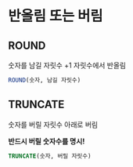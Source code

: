 # 반올림 또는 버림

## ROUND

숫자를 남길 자릿수 +1 자릿수에서 반올림

```sql
ROUND(숫자, 남길 자릿수)
```

## TRUNCATE

숫자를 버릴 자릿수 아래로 버림

**반드시 버릴 숫자수를 명시!**

```sql
TRUNCATE(숫자, 버릴 자릿수)
```
